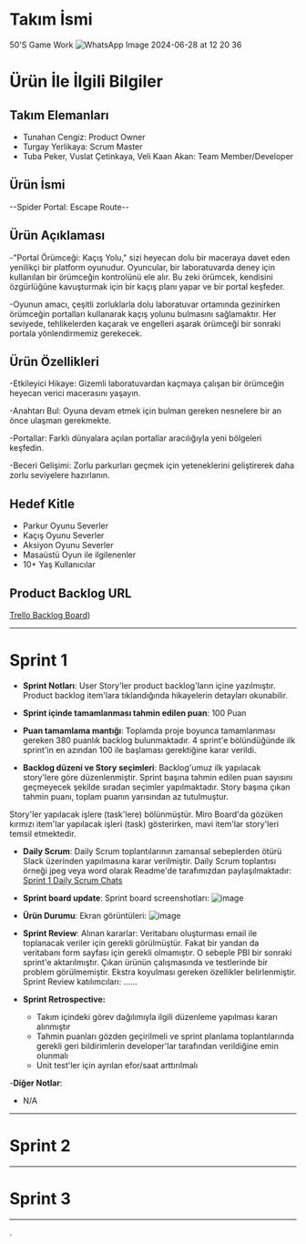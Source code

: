 # **Takım İsmi**

50'S Game Work
![WhatsApp Image 2024-06-28 at 12 20 36](https://github.com/Yerlikaya81/Bootcamp-50-GameProject/assets/153125470/d7101041-a381-4b5d-80bf-aa3fbb8e905b)

# Ürün İle İlgili Bilgiler

## Takım Elemanları

- Tunahan Cengiz: Product Owner
- Turgay Yerlikaya: Scrum Master
- Tuba Peker, Vuslat Çetinkaya, Veli Kaan Akan: Team Member/Developer

## Ürün İsmi

--Spider Portal: Escape Route--

## Ürün Açıklaması

-"Portal Örümceği: Kaçış Yolu," sizi heyecan dolu bir maceraya davet eden yenilikçi bir platform oyunudur. Oyuncular, bir laboratuvarda deney için kullanılan bir örümceğin kontrolünü ele alır. Bu zeki örümcek, kendisini özgürlüğüne kavuşturmak için bir kaçış planı yapar ve bir portal keşfeder.

-Oyunun amacı, çeşitli zorluklarla dolu laboratuvar ortamında gezinirken örümceğin portalları kullanarak kaçış yolunu bulmasını sağlamaktır. Her seviyede, tehlikelerden kaçarak ve engelleri aşarak örümceği bir sonraki portala yönlendirmemiz gerekecek.

## Ürün Özellikleri

-Etkileyici Hikaye: Gizemli laboratuvardan kaçmaya çalışan bir örümceğin heyecan verici macerasını yaşayın.

-Anahtarı Bul: Oyuna devam etmek için bulman gereken nesnelere bir an önce ulaşman gerekmekte.

-Portallar: Farklı dünyalara açılan portallar aracılığıyla yeni bölgeleri keşfedin.

-Beceri Gelişimi: Zorlu parkurları geçmek için yeteneklerini geliştirerek daha zorlu seviyelere hazırlanın.

## Hedef Kitle

- Parkur Oyunu Severler
- Kaçış Oyunu Severler
- Aksiyon Oyunu Severler
- Masaüstü Oyun ile ilgilenenler
- 10+ Yaş Kullanıcılar

## Product Backlog URL

[Trello Backlog Board](https://trello.com/b/518yycw7/50s-game-work))

---

# Sprint 1

- **Sprint Notları**: User Story'ler product backlog'ların içine yazılmıştır. Product backlog item'lara tıklandığında hikayelerin detayları okunabilir.

- **Sprint içinde tamamlanması tahmin edilen puan**: 100 Puan

- **Puan tamamlama mantığı**: Toplamda proje boyunca tamamlanması gereken 380 puanlık backlog bulunmaktadır. 4 sprint'e bölündüğünde ilk sprint'in en azından 100 ile başlaması gerektiğine karar verildi.

- **Backlog düzeni ve Story seçimleri**: Backlog'umuz ilk yapılacak story'lere göre düzenlenmiştir. Sprint başına tahmin edilen puan sayısını geçmeyecek şekilde sıradan seçimler yapılmaktadır. Story başına çıkan tahmin puanı, toplam puanın yarısından az tutulmuştur. 

Story'ler yapılacak işlere (task'lere) bölünmüştür. Miro Board'da gözüken kırmızı item'lar yapılacak işleri (task) gösterirken, mavi item'lar story'leri temsil etmektedir.

- **Daily Scrum**: Daily Scrum toplantılarının zamansal sebeplerden ötürü Slack üzerinden yapılmasına karar verilmiştir. Daily Scrum toplantısı örneği jpeg veya word olarak Readme'de tarafımızdan paylaşılmaktadır: [Sprint 1 Daily Scrum Chats](https://github.com/OyunveUygulamaAkademisi/BootcampScrumTemplate/blob/main/ProjectManagement/Sprint1Documents/DailyScrumMeetingNotesSprint1.docx?raw=true)

- **Sprint board update**: Sprint board screenshotları: 
![image](https://github.com/tunadeveloper/Bootcamp-50-GameProject/assets/153125470/338b5bcf-5a02-428f-a632-b728e8b3b76a)


- **Ürün Durumu**: Ekran görüntüleri:
![image](https://github.com/tunadeveloper/Bootcamp-50-GameProject/assets/153125470/2aaa580d-96b7-4919-a8fb-d3fd7e3a3da2)


- **Sprint Review**: 
Alınan kararlar: Veritabanı oluşturması email ile toplanacak veriler için gerekli görülmüştür. Fakat bir yandan da veritabanı form sayfası için gerekli olmamıştır. O sebeple PBI bir sonraki sprint'e aktarılmıştır. Çıkan ürünün çalışmasında ve testlerinde bir problem görülmemiştir. Ekstra koyulması gereken özellikler belirlenmiştir. Sprint Review katılımcıları: ......

- **Sprint Retrospective:**
  - Takım içindeki görev dağılımıyla ilgili düzenleme yapılması kararı alınmıştır
  - Tahmin puanları gözden geçirilmeli ve sprint planlama toplantılarında gerekli geri bildirimlerin developer'lar tarafından verildiğine emin olunmalı
  - Unit test'ler için ayrılan efor/saat arttırılmalı 

-**Diğer Notlar**:
- N/A

---

# Sprint 2


---

# Sprint 3

---
.
